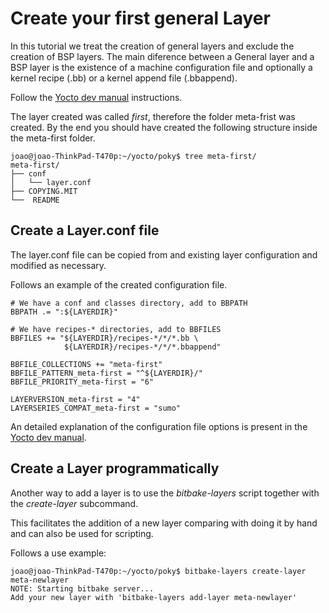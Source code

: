 # Create your first general Layer

In this tutorial we treat the creation of general layers and exclude the creation of BSP layers. The main diference between a General layer and a BSP layer is the existence of a machine configuration file and optionally a kernel recipe (.bb) or a kernel append file (.bbappend).

Follow the [ Yocto dev manual](https://www.yoctoproject.org/docs/latest/dev-manual/dev-manual.html#creating-your-own-layer) instructions.

The layer created was called *first*, therefore the folder meta-frist was created.
By the end you should have created the following structure inside the meta-first folder.

```console
joao@joao-ThinkPad-T470p:~/yocto/poky$ tree meta-first/
meta-first/
├── conf
│   └── layer.conf
├── COPYING.MIT
└──  README
```

## Create a Layer.conf file

The layer.conf file can be copied from and existing layer configuration and modified as necessary.

Follows an example of the created configuration file.

```
# We have a conf and classes directory, add to BBPATH
BBPATH .= ":${LAYERDIR}"

# We have recipes-* directories, add to BBFILES
BBFILES += "${LAYERDIR}/recipes-*/*/*.bb \
            ${LAYERDIR}/recipes-*/*/*.bbappend"

BBFILE_COLLECTIONS += "meta-first"
BBFILE_PATTERN_meta-first = "^${LAYERDIR}/"
BBFILE_PRIORITY_meta-first = "6"

LAYERVERSION_meta-first = "4"
LAYERSERIES_COMPAT_meta-first = "sumo"
```

An detailed explanation of the configuration file options is present in the [ Yocto dev manual](https://www.yoctoproject.org/docs/latest/dev-manual/dev-manual.html#creating-your-own-layer).

## Create a Layer programmatically

Another way to add a layer is to use the *bitbake-layers* script together with the *create-layer* subcommand.

This facilitates the addition of a new layer comparing with doing it by hand and can also be used for scripting.

Follows a use example:

```console
joao@joao-ThinkPad-T470p:~/yocto/poky$ bitbake-layers create-layer meta-newlayer
NOTE: Starting bitbake server...
Add your new layer with 'bitbake-layers add-layer meta-newlayer'
```



